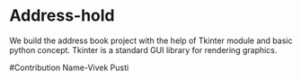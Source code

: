 # Address-hold
We build the address book project with the help of Tkinter module and basic python concept.  Tkinter is a standard GUI library for rendering graphics.


#Contribution
Name-Vivek Pusti
